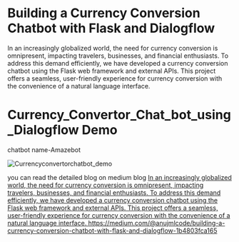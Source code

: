 # Building a Currency Conversion Chatbot with Flask and Dialogflow

In an increasingly globalized world, the need for currency conversion is omnipresent, impacting travelers, businesses, and financial enthusiasts. To address this demand efficiently, we have developed a currency conversion chatbot using the Flask web framework and external APIs. This project offers a seamless, user-friendly experience for currency conversion with the convenience of a natural language interface.

# Currency_Convertor_Chat_bot_using_Dialogflow Demo
chatbot name-Amazebot

![Currencyconvertorchatbot_demo](https://user-images.githubusercontent.com/92272579/177032062-1be122d3-110f-4a01-8752-255c18853dbb.gif)


you can read the detailed blog on medium blog
[In an increasingly globalized world, the need for currency conversion is omnipresent, impacting travelers, businesses, and financial enthusiasts. To address this demand efficiently, we have developed a currency conversion chatbot using the Flask web framework and external APIs. This project offers a seamless, user-friendly experience for currency conversion with the convenience of a natural language interface.
](https://medium.com/@anujmlcode/building-a-currency-conversion-chatbot-with-flask-and-dialogflow-1b4803fca165)https://medium.com/@anujmlcode/building-a-currency-conversion-chatbot-with-flask-and-dialogflow-1b4803fca165
